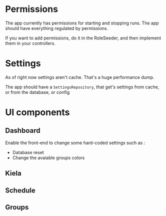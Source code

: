 # Permissions

The app currently has permissions for starting and stopping runs.
The app should have everything regulated by permissions.

If you want to add permissions, do it in the RoleSeeder, and then implement them in your controllers.

# Settings

As of right now settings aren't cache. That's a huge performance dump.

The app should have a `SettingsRepository`, that get's settings from cache, or from the database, or config


# UI components
## Dashboard
Enable the front-end to change some hard-coded settings such as :
- Database reset
- Change the avaiable groups colors
## Kiela
## Schedule
## Groups